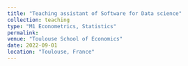 ```yaml
---
title: "Teaching assistant of Software for Data science"
collection: teaching
type: "M1 Econometrics, Statistics"
permalink: 
venue: "Toulouse School of Economics"
date: 2022-09-01
location: "Toulouse, France"
---
```

